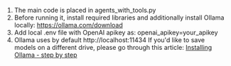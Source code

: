 1. The main code is placed in agents_with_tools.py
2. Before running it, install required libraries and additionally install Ollama locally: https://ollama.com/download
3. Add local .env file with OpenAI apikey as: openai_apikey=your_apikey
4. Ollama uses by default http://localhost:11434 If you'd like to save models on a different drive, please go through this article: [Installing Ollama - step by step](https://medium.com/@gabrielrodewald/running-models-with-ollama-step-by-step-60b6f6125807)
